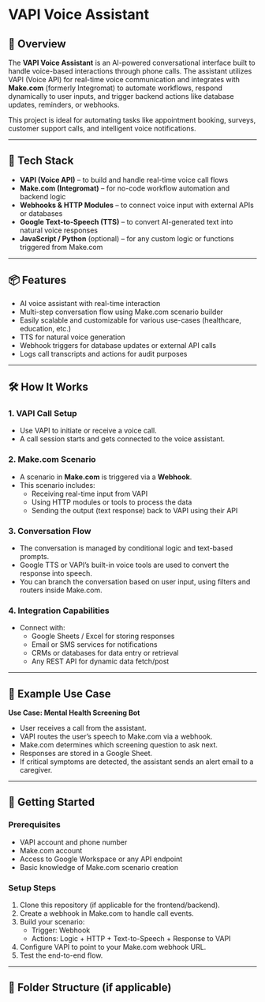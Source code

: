 # VAPI Voice Assistant

## 🧠 Overview

The **VAPI Voice Assistant** is an AI-powered conversational interface built to handle voice-based interactions through phone calls. The assistant utilizes VAPI (Voice API) for real-time voice communication and integrates with **Make.com** (formerly Integromat) to automate workflows, respond dynamically to user inputs, and trigger backend actions like database updates, reminders, or webhooks.

This project is ideal for automating tasks like appointment booking, surveys, customer support calls, and intelligent voice notifications.

---

## 🔧 Tech Stack

- **VAPI (Voice API)** – to build and handle real-time voice call flows
- **Make.com (Integromat)** – for no-code workflow automation and backend logic
- **Webhooks & HTTP Modules** – to connect voice input with external APIs or databases
- **Google Text-to-Speech (TTS)** – to convert AI-generated text into natural voice responses
- **JavaScript / Python** (optional) – for any custom logic or functions triggered from Make.com

---

## 📦 Features

- AI voice assistant with real-time interaction
- Multi-step conversation flow using Make.com scenario builder
- Easily scalable and customizable for various use-cases (healthcare, education, etc.)
- TTS for natural voice generation
- Webhook triggers for database updates or external API calls
- Logs call transcripts and actions for audit purposes

---

## 🛠️ How It Works

### 1. VAPI Call Setup

- Use VAPI to initiate or receive a voice call.
- A call session starts and gets connected to the voice assistant.

### 2. Make.com Scenario

- A scenario in **Make.com** is triggered via a **Webhook**.
- This scenario includes:
  - Receiving real-time input from VAPI
  - Using HTTP modules or tools to process the data
  - Sending the output (text response) back to VAPI using their API

### 3. Conversation Flow

- The conversation is managed by conditional logic and text-based prompts.
- Google TTS or VAPI’s built-in voice tools are used to convert the response into speech.
- You can branch the conversation based on user input, using filters and routers inside Make.com.

### 4. Integration Capabilities

- Connect with:
  - Google Sheets / Excel for storing responses
  - Email or SMS services for notifications
  - CRMs or databases for data entry or retrieval
  - Any REST API for dynamic data fetch/post

---

## 📁 Example Use Case

**Use Case: Mental Health Screening Bot**

- User receives a call from the assistant.
- VAPI routes the user’s speech to Make.com via a webhook.
- Make.com determines which screening question to ask next.
- Responses are stored in a Google Sheet.
- If critical symptoms are detected, the assistant sends an alert email to a caregiver.

---

## 🚀 Getting Started

### Prerequisites

- VAPI account and phone number
- Make.com account
- Access to Google Workspace or any API endpoint
- Basic knowledge of Make.com scenario creation

### Setup Steps

1. Clone this repository (if applicable for the frontend/backend).
2. Create a webhook in Make.com to handle call events.
3. Build your scenario:
   - Trigger: Webhook
   - Actions: Logic + HTTP + Text-to-Speech + Response to VAPI
4. Configure VAPI to point to your Make.com webhook URL.
5. Test the end-to-end flow.

---

## 🧩 Folder Structure (if applicable)
